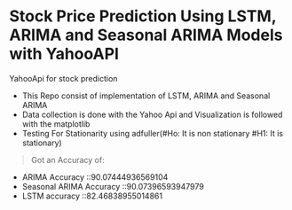 # Stock Price Prediction Using LSTM, ARIMA and Seasonal ARIMA Models with YahooAPI
YahooApi for stock prediction
* This Repo consist of implementation of LSTM, ARIMA and Seasonal ARIMA
* Data collection is done with the  Yahoo Api and Visualization is followed with the matplotlib
* Testing For Stationarity using adfuller(#Ho: It is non stationary
#H1: It is stationary)

> Got an Accuracy of:
* ARIMA Accuracy  ::90.07444936569104
* Seasonal ARIMA Accuracy  ::90.07396593947979
* LSTM  accuracy  ::82.46838955014861
